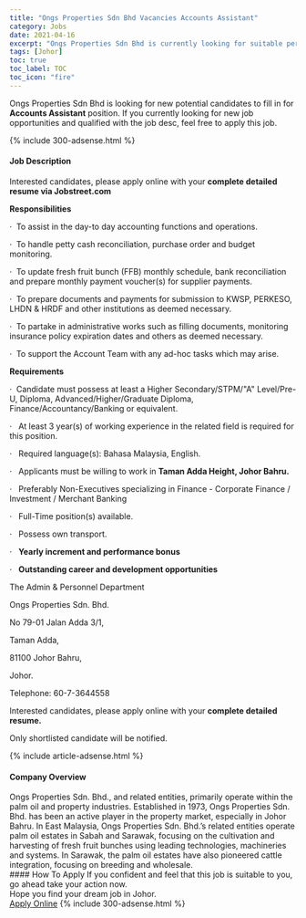 ```yaml
---
title: "Ongs Properties Sdn Bhd Vacancies Accounts Assistant" 
category: Jobs 
date: 2021-04-16 
excerpt: "Ongs Properties Sdn Bhd is currently looking for suitable person to fill in the Accounts Assistant which based in Johor" 
tags: [Johor] 
toc: true 
toc_label: TOC 
toc_icon: "fire" 
--- 
```


<p>Ongs Properties Sdn Bhd is looking for new potential candidates to fill in for <b>Accounts Assistant</b> position. If you currently looking for new job opportunities and qualified with the job desc, feel free to apply this job.
</p>{% include 300-adsense.html %} 
<div><div><h4>Job Description</h4></div><div><div><span><div><p>Interested candidates, please apply online with your <strong>complete detailed resume via Jobstreet.com</strong></p><p><strong>Responsibilities</strong></p><p>&#183;&#160;&#160;To assist in the day-to day accounting functions and operations.</p><p>&#183;&#160;&#160;To handle petty cash reconciliation, purchase order and budget monitoring.</p><p>&#183;&#160;&#160;To update fresh fruit bunch (FFB) monthly schedule, bank reconciliation and prepare monthly payment voucher(s) for supplier payments.</p><p>&#183;&#160;&#160;To prepare documents and payments for submission to KWSP, PERKESO, LHDN &amp; HRDF and other institutions as deemed necessary.</p><p>&#183;&#160;&#160;To partake in administrative works such as filling documents, monitoring insurance policy expiration dates and others as deemed necessary.</p><p>&#183;&#160;&#160;To support the Account Team with any ad-hoc tasks which may arise.</p><p><strong>Requirements</strong></p><p><span>&#183;&#160;&#160;Candidate must possess at least a Higher Secondary/STPM/"A" Level/Pre-U, Diploma, Advanced/Higher/Graduate Diploma, Finance/Accountancy/Banking or equivalent.</span></p><p><span>&#183;&#160;&#160;&#160;At least 3 year(s) of working experience in the related field is required for this position.</span></p><p><span>&#183;&#160;&#160;&#160;Required language(s): Bahasa Malaysia, English.</span></p><p><span>&#183;&#160;&#160;&#160;Applicants must be willing to work in&#160;</span><strong>Taman Adda Height, Johor Bahru.</strong></p><p><span>&#183;&#160;&#160;&#160;Preferably Non-Executives specializing in Finance - Corporate Finance / Investment / Merchant Banking</span></p><p><span>&#183;&#160;&#160;&#160;Full-Time position(s) available.</span></p><p><span>&#183;&#160;&#160;&#160;Possess own transport.</span></p><p><span>&#183;&#160;&#160;&#160;</span><strong>Yearly increment and performance bonus</strong></p><p><span>&#183;&#160;&#160;&#160;</span><strong>Outstanding career and development opportunities</strong></p><p>The Admin &amp; Personnel Department</p><p>Ongs Properties Sdn. Bhd.</p><p>No 79-01 Jalan Adda 3/1,</p><p>Taman Adda,</p><p>81100 Johor Bahru,</p><p>Johor.</p><p>Telephone: 60-7-3644558</p><p>Interested candidates, please apply online with your <strong>complete detailed resume.</strong></p><p>Only shortlisted candidate will be notified.</p></div></span></div></div></div> 
{% include article-adsense.html %} 
<div><div><h4>Company Overview</h4></div><div><div><span><div><div>Ongs Properties Sdn. Bhd., and related entities, primarily operate within the palm oil and property industries. Established in 1973, Ongs Properties Sdn. Bhd. has been an active player in the property market, especially in Johor Bahru. In East Malaysia, Ongs Properties Sdn. Bhd.&#8217;s related entities operate palm oil estates in Sabah and Sarawak, focusing on the cultivation and harvesting of fresh fruit bunches using leading technologies, machineries and systems. In Sarawak, the palm oil estates have also pioneered cattle integration, focusing on breeding and wholesale.</div></div></span></div></div></div> 
#### How To Apply 
If you confident and feel that this job is suitable to you, go ahead take your action now. <br/> 
Hope you find your dream job in Johor. <br/> 
<a href="https://www.jobstreet.com.my/en/job/accounts-assistant-4539429?jobId=jobstreet-my-job-4539429&" class="btn btn--info" target="_blank" rel="nofollow noopenner">Apply Online</a> 
{% include 300-adsense.html %} 